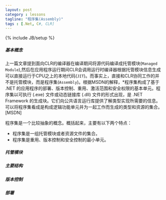 ```yaml
---
layout: post
category : lessons
tagline: "程序集(Assembly)"
tags : [.Net, C#, CLR]
---
```


{% include JB/setup %}

##### 基本概念
上一篇文章提到面向CLR的编译器在编译期间将源代码编译成托管模块(`Managed Module`),然后在应用程序运行期间CLR会调用运行时编译器根据托管模块信息生成可以直接运行于CPU之上的本地代码(`JIT`)。而事实上，直接和CLR协同工作的并不是托管模块，而是程序集(`Assembly`)。根据MSDN的解释，*程序集构成了基于 .NET 的应用程序的部署、版本控制、重用、激活范围和安全权限的基本单元。程序集以可执行 (.exe) 文件或动态链接库 (.dll) 文件的形式出现，是 .NET Framework 的生成块。它们向公共语言运行库提供了解类型实现所需要的信息。可以将程序集看成是构成逻辑功能单元并为一起工作而生成的类型和资源的集合。[MSDN]

程序集是一个比较抽象的概念。概括起来，主要有以下两个特点：		

*  程序集是一组托管模块或者资源文件的集合。
*  程序集是重用、版本控制和安全控制的最小单元。 

##### 托管模块

##### 主要结构

##### 版本控制

##### 部署